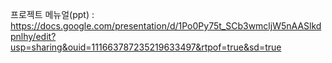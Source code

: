 프로젝트 메뉴얼(ppt) : https://docs.google.com/presentation/d/1Po0Py75t_SCb3wmcljW5nAASlkdpnlhy/edit?usp=sharing&ouid=111663787235219633497&rtpof=true&sd=true
